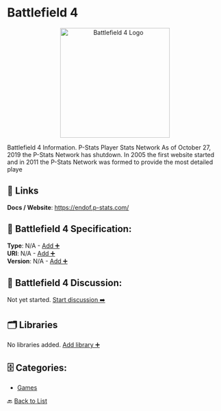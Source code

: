# Battlefield 4
<p align="center">
    <img width="256" src="https://raw.githubusercontent.com/apis-list/apis-list/main/apis/battlefield-4/logo_256x256.png" alt="Battlefield 4 Logo"/>
</p>
Battlefield 4 Information. P-Stats Player Stats Network As of October 27, 2019 the P-Stats Network has shutdown. In 2005 the first website started and in 2011 the P-Stats Network was formed to provide the most detailed playe

##  🔗 Links
**Docs / Website**: https://endof.p-stats.com/

## 🧬 Battlefield 4 Specification:
**Type**: N/A - [Add ➕](https://github.com/apis-list/apis-list/edit/main/apis.yaml#1288)  
**URI**: N/A - [Add ➕](https://github.com/apis-list/apis-list/edit/main/apis.yaml#1288)  
**Version**: N/A - [Add ➕](https://github.com/apis-list/apis-list/edit/main/apis.yaml#1288)

## 💬 Battlefield 4 Discussion:
Not yet started. [Start discussion ➡️](https://github.com/apis-list/apis-list/discussions/new)

## 🗂️ Libraries

No libraries added. [Add library ➕](https://github.com/apis-list/apis-list/edit/main/apis.yaml#1288)    


## 🗄️ Categories:
- [Games](https://github.com/apis-list/apis-list#games-)

🔙  [Back to List](https://github.com/apis-list/apis-list)
